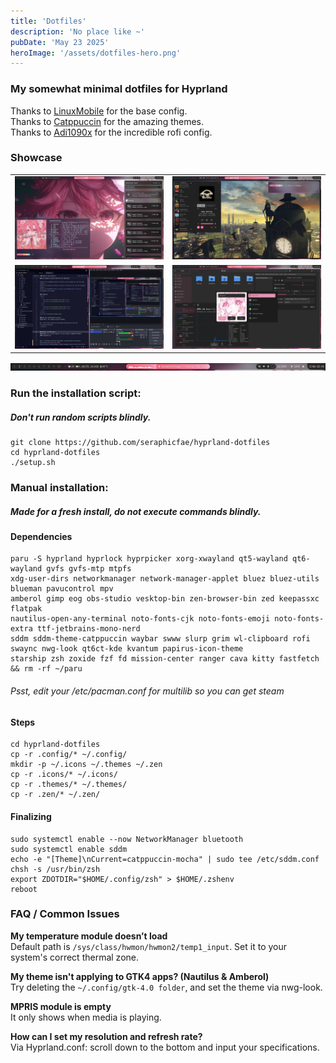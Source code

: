 ```yaml
---
title: 'Dotfiles'
description: 'No place like ~'
pubDate: 'May 23 2025'
heroImage: '/assets/dotfiles-hero.png'
---
```



### My somewhat minimal dotfiles for Hyprland

Thanks to [LinuxMobile](https://github.com/linuxmobile) for the base config. \
Thanks to [Catppuccin](https://github.com/catppuccin) for the amazing themes. \
Thanks to [Adi1090x](https://github.com/adi1090x/rofi/) for the incredible rofi config.

### Showcase
<table>
  <tr>
    <td><img src="https://github.com/seraphicfae/dotfiles/raw/main/Screenshots/one.png"/></td>
    <td><img src="https://github.com/seraphicfae/dotfiles/raw/main/Screenshots/two.png"/></td>
  </tr>
  <tr>
    <td><img src="https://github.com/seraphicfae/dotfiles/raw/main/Screenshots/three.png"/></td>
    <td><img src="https://github.com/seraphicfae/dotfiles/raw/main/Screenshots/four.png"/></td>
  </tr>
</table>
<img src="https://github.com/seraphicfae/dotfiles/raw/main/Screenshots/waybar.png"/>

### Run the installation script:
##### Don't run random scripts blindly.
```
git clone https://github.com/seraphicfae/hyprland-dotfiles
cd hyprland-dotfiles
./setup.sh
```

### Manual installation:
##### Made for a fresh install, do not execute commands blindly.
#### Dependencies

```
paru -S hyprland hyprlock hyprpicker xorg-xwayland qt5-wayland qt6-wayland gvfs gvfs-mtp mtpfs
xdg-user-dirs networkmanager network-manager-applet bluez bluez-utils blueman pavucontrol mpv
amberol gimp eog obs-studio vesktop-bin zen-browser-bin zed keepassxc flatpak
nautilus-open-any-terminal noto-fonts-cjk noto-fonts-emoji noto-fonts-extra ttf-jetbrains-mono-nerd
sddm sddm-theme-catppuccin waybar swww slurp grim wl-clipboard rofi swaync nwg-look qt6ct-kde kvantum papirus-icon-theme
starship zsh zoxide fzf fd mission-center ranger cava kitty fastfetch && rm -rf ~/paru
```
###### Psst, edit your /etc/pacman.conf for multilib so you can get steam

#### Steps
```
cd hyprland-dotfiles
cp -r .config/* ~/.config/
mkdir -p ~/.icons ~/.themes ~/.zen
cp -r .icons/* ~/.icons/
cp -r .themes/* ~/.themes/
cp -r .zen/* ~/.zen/
```

#### Finalizing
```
sudo systemctl enable --now NetworkManager bluetooth
sudo systemctl enable sddm
echo -e "[Theme]\nCurrent=catppuccin-mocha" | sudo tee /etc/sddm.conf
chsh -s /usr/bin/zsh
export ZDOTDIR="$HOME/.config/zsh" > $HOME/.zshenv
reboot
```

### FAQ / Common Issues
**My temperature module doesn’t load** \
Default path is `/sys/class/hwmon/hwmon2/temp1_input`. Set it to your system's correct thermal zone.

**My theme isn't applying to GTK4 apps? (Nautilus & Amberol)** \
Try deleting the `~/.config/gtk-4.0 folder`, and set the theme via nwg-look.

**MPRIS module is empty** \
It only shows when media is playing.

**How can I set my resolution and refresh rate?** \
Via Hyprland.conf: scroll down to the bottom and input your specifications.
